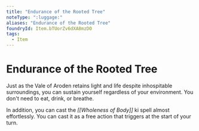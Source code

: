 ```yaml
---
title: "Endurance of the Rooted Tree"
noteType: ":luggage:"
aliases: "Endurance of the Rooted Tree"
foundryId: Item.bTUorZv6dXA8mzDO
tags:
  - Item
---
```


# Endurance of the Rooted Tree

Just as the Vale of Aroden retains light and life despite inhospitable surroundings, you can sustain yourself regardless of your environment. You don't need to eat, drink, or breathe.

In addition, you can cast the _[[Wholeness of Body]]_ ki spell almost effortlessly. You can cast it as a free action that triggers at the start of your turn.
